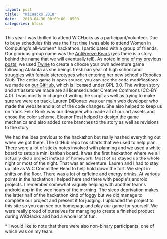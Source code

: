 ```yaml
---
layout: post
title:  "WiCHacks 2018"
date:   2018-04-30 00:00:00 -0500
categories: hfoss
---
```

This year I was thrilled to attend WiCHacks as a participant/volunteer. Due to busy schedules this was the first time I was able to attend Women in Computing's all-women* hackathon. I participated with a group of friends. Our glorious group name was the [AntiFreeze Bears](https://gen1e.github.io/antifreezebears/) (yes there is a story behind the name that we will eventually tell). As noted in [one of my previous posts](https://gen1e.github.io/hfoss/2018/02/13/my-love-hate-relationship-with-twine-and-harlowe.html), we used [Twine](http://twinery.org/) to create a choose your own adventure game following Atalanta as she beings freshman year of high school and struggles with female stereotypes when entering her new school's Robotics Club. The entire game is open source, you can see the code modifications we made on [our GitHub](https://github.com/gen1e/antifreezebears), which is licensed under GPL 3.0. The written story and art assets we made are all licensed under Creative Commons (CC-BY 4.0). I was mostly in charge of writing the script as well as trying to make sure we were on track. Lauren DiDonato was our main web developer who made the website and a lot of the code changes. She also helped to keep us on track. Felix Brink was our designer who made all of our art assets and chose the color scheme. Eleanor Post helped to design the game mechanics and also added some branches to the story as well as revisions to the story. 

We had the idea previous to the hackathon but really hashed everything out when we got there. The GitHub repo has charts that we used to help plan. There were a lot of sticky notes involved with planning and we used a white board to setup a mini kanban board. It was the first hackathon where we all actually did a project instead of homework. Most of us stayed up the whole night or most of the night. That was an adventure. Lauren and I had to stay up late as WiC Committee Head to help hold down the fort. We slept in shifts on the floor. There was a lot of caffeine and energy drinks. At various points in the hackathon I helped here and there with people's android projects. I remember somewhat vaguely helping with another team's android app in the wee hours of the morning. The sleep deprivation makes the latter half of the hackathon kind of foggy but we did manage to complete our project and present it for judging. I uploaded the project to this site so you can see our homepage and play our game for yourself. We were really proud of ourselves for managing to create a finished product during WiCHacks and had a whole lot of fun.


\* I would like to note that there were also non-binary participants, one of which was on my team.